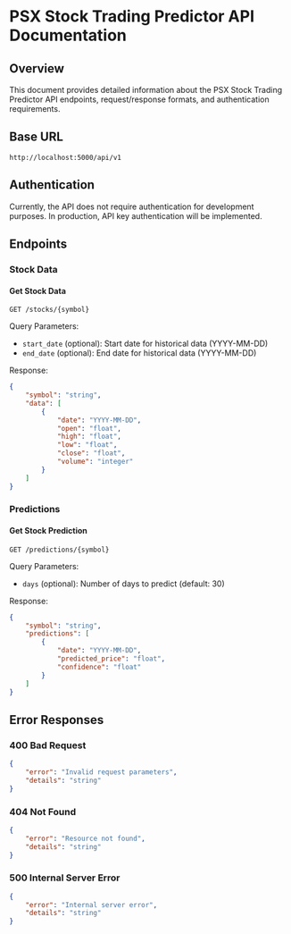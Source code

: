 # PSX Stock Trading Predictor API Documentation

## Overview
This document provides detailed information about the PSX Stock Trading Predictor API endpoints, request/response formats, and authentication requirements.

## Base URL
```
http://localhost:5000/api/v1
```

## Authentication
Currently, the API does not require authentication for development purposes. In production, API key authentication will be implemented.

## Endpoints

### Stock Data

#### Get Stock Data
```http
GET /stocks/{symbol}
```

Query Parameters:
- `start_date` (optional): Start date for historical data (YYYY-MM-DD)
- `end_date` (optional): End date for historical data (YYYY-MM-DD)

Response:
```json
{
    "symbol": "string",
    "data": [
        {
            "date": "YYYY-MM-DD",
            "open": "float",
            "high": "float",
            "low": "float",
            "close": "float",
            "volume": "integer"
        }
    ]
}
```

### Predictions

#### Get Stock Prediction
```http
GET /predictions/{symbol}
```

Query Parameters:
- `days` (optional): Number of days to predict (default: 30)

Response:
```json
{
    "symbol": "string",
    "predictions": [
        {
            "date": "YYYY-MM-DD",
            "predicted_price": "float",
            "confidence": "float"
        }
    ]
}
```

## Error Responses

### 400 Bad Request
```json
{
    "error": "Invalid request parameters",
    "details": "string"
}
```

### 404 Not Found
```json
{
    "error": "Resource not found",
    "details": "string"
}
```

### 500 Internal Server Error
```json
{
    "error": "Internal server error",
    "details": "string"
}
``` 